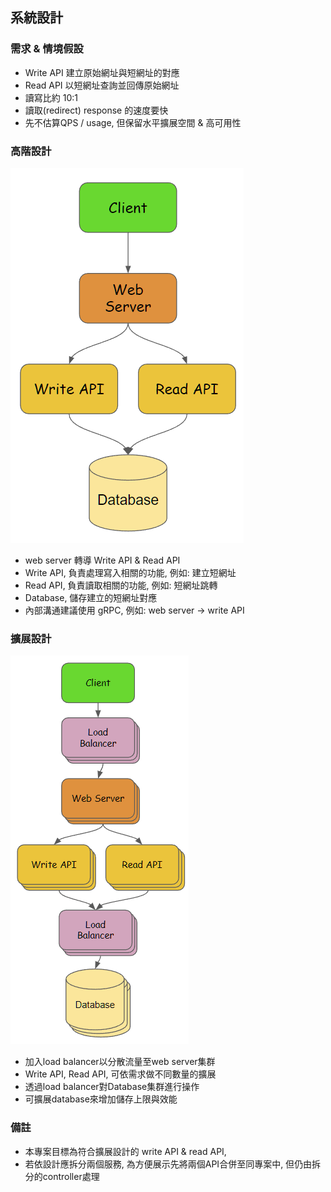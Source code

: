 ## 系統設計

### 需求 & 情境假設
* Write API 建立原始網址與短網址的對應
* Read API 以短網址查詢並回傳原始網址
* 讀寫比約 10:1
* 讀取(redirect) response 的速度要快
* 先不估算QPS / usage, 但保留水平擴展空間 & 高可用性

### 高階設計
![高階設計](high_level_design.png)
* web server 轉導 Write API & Read API
* Write API, 負責處理寫入相關的功能, 例如: 建立短網址
* Read API, 負責讀取相關的功能, 例如: 短網址跳轉
* Database, 儲存建立的短網址對應
* 內部溝通建議使用 gRPC, 例如: web server -> write API

### 擴展設計
![擴展設計](scale_design.png)
* 加入load balancer以分散流量至web server集群
* Write API, Read API, 可依需求做不同數量的擴展
* 透過load balancer對Database集群進行操作
* 可擴展database來增加儲存上限與效能

### 備註
* 本專案目標為符合擴展設計的 write API & read API,
* 若依設計應拆分兩個服務, 為方便展示先將兩個API合併至同專案中, 但仍由拆分的controller處理 
